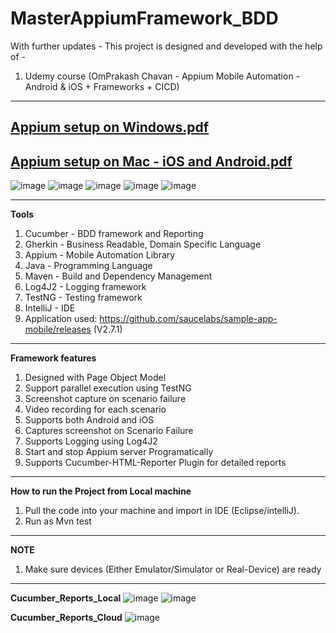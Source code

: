# MasterAppiumFramework_BDD
With further updates - This project is designed and developed with the help of -
1. Udemy course (OmPrakash Chavan - Appium Mobile Automation - Android &amp; iOS + Frameworks + CICD)
------------------------------------------------------------
[Appium setup on Windows.pdf](https://github.com/rajatt95/MasterAppiumFramework/files/7458111/Appium.setup.on.Windows.pdf)
-------
[Appium setup on Mac - iOS and Android.pdf](https://github.com/rajatt95/MasterAppiumFramework/files/7823470/Appium.setup.on.Mac.-.iOS.and.Android.pdf)
------------------------------------------------------------
![image](https://user-images.githubusercontent.com/26399692/155175970-3ec41160-1cd0-4175-b03b-958ffc726391.png)
![image](https://user-images.githubusercontent.com/26399692/155176013-e2352bbe-f268-4dde-88b8-ae303e1b3518.png)
![image](https://user-images.githubusercontent.com/26399692/155176071-f44ecd7c-e653-4ce6-9494-e08a9718d1a3.png)
![image](https://user-images.githubusercontent.com/26399692/155176249-5a6ce0e2-62ed-40e3-b0ee-42c278b02240.png)
![image](https://user-images.githubusercontent.com/26399692/155176374-9083ae9b-22cd-4f32-af77-7e74a7c042e3.png)

------------------------------------------------------------
**Tools**
1. Cucumber - BDD framework and Reporting
2. Gherkin - Business Readable, Domain Specific Language
3. Appium - Mobile Automation Library
4. Java - Programming Language
5. Maven - Build and Dependency Management
6. Log4J2 - Logging framework
7. TestNG - Testing framework
8. IntelliJ - IDE
9. Application used: https://github.com/saucelabs/sample-app-mobile/releases (V2.7.1)
------------------------------------------------------------
**Framework features**
1. Designed with Page Object Model
2. Support parallel execution using TestNG
3. Screenshot capture on scenario failure
4. Video recording for each scenario
5. Supports both Android and iOS
6. Captures screenshot on Scenario Failure
7. Supports Logging using Log4J2
8. Start and stop Appium server Programatically
9. Supports Cucumber-HTML-Reporter Plugin for detailed reports
------------------------------------------------------------
**How to run the Project from Local machine**
1. Pull the code into your machine and import in IDE (Eclipse/intelliJ).
2. Run as Mvn test
------------------------------------------------------------
**NOTE**
1. Make sure devices (Either Emulator/Simulator or Real-Device) are ready 
------------------------------------------------------------
**Cucumber_Reports_Local**
![image](https://user-images.githubusercontent.com/26399692/155178277-63a2b7ee-db2f-4aed-b4b1-f3a8d2b2ecad.png)
![image](https://user-images.githubusercontent.com/26399692/155178411-e9a863b5-0101-41ba-bddd-969862b86ea1.png)


**Cucumber_Reports_Cloud**
![image](https://user-images.githubusercontent.com/26399692/155178051-7605d009-6fbc-4bfa-ae39-4363f723f5bf.png)



